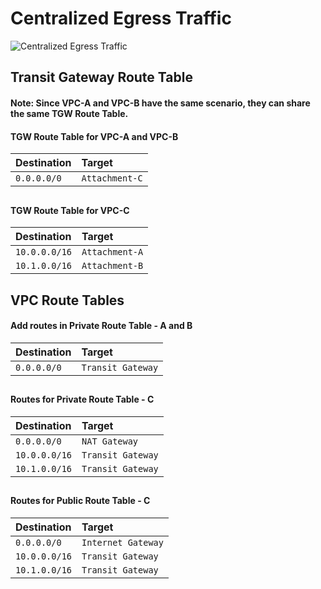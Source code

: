 # Centralized Egress Traffic

![Centralized Egress Traffic](https://github.com/user-attachments/assets/419342e9-615d-4aa2-baef-a6fe2486465d)



## Transit Gateway Route Table

#### Note: Since VPC-A and VPC-B have the same scenario, they can share the same TGW Route Table.


####  TGW Route Table for VPC-A and VPC-B


|    Destination     |     Target     | 
|    :--------       |    :-------    | 
|    `0.0.0.0/0`     | `Attachment-C` | 



##

####  TGW Route Table for VPC-C


|    Destination     |     Target       | 
|    :--------       |    :-------      | 
|    `10.0.0.0/16`   |   `Attachment-A` | 
|    `10.1.0.0/16`   |   `Attachment-B` |



## VPC Route Tables


####  Add routes in Private Route Table - A and B


|    Destination     |     Target          | 
|    :--------       |    :-------         | 
|    `0.0.0.0/0`     |   `Transit Gateway` | 


##

####  Routes for Private Route Table - C


|    Destination     |     Target          | 
|    :--------       |    :-------         | 
|    `0.0.0.0/0`     |    `NAT Gateway`    | 
|    `10.0.0.0/16`   |    `Transit Gateway`| 
|    `10.1.0.0/16`   |    `Transit Gateway`| 



##

####  Routes for Public Route Table - C


|    Destination     |     Target            | 
|    :--------       |    :-------           | 
|    `0.0.0.0/0`     |    `Internet Gateway` | 
|    `10.0.0.0/16`   |    `Transit Gateway`  | 
|    `10.1.0.0/16`   |    `Transit Gateway`  | 
